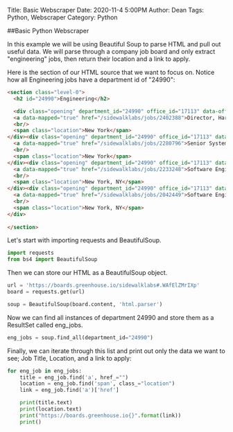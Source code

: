 Title: Basic Webscraper
Date: 2020-11-4 5:00PM
Author: Dean
Tags: Python, Webscraper
Category: Python

##Basic Python Webscraper

In this example we will be using Beautiful Soup to parse HTML and pull out useful data. We will parse through a company job board and only extract "engineering" jobs, then return their location and a link to apply.

Here is the section of our HTML source that we want to focus on. Notice how all Engineering jobs have a department id of "24990":

```HTML 
<section class="level-0">
  <h2 id="24990">Engineering</h2>

  <div class="opening" department_id="24990" office_id="17113" data-office-17113="true" data-department-24990="true">
  <a data-mapped="true" href="/sidewalklabs/jobs/2402388">Director, Hardware Engineering Manager</a>
  <br/>
  <span class="location">New York</span>
</div><div class="opening" department_id="24990" office_id="17113" data-office-17113="true" data-department-24990="true">
  <a data-mapped="true" href="/sidewalklabs/jobs/2280796">Senior Systems Engineer, IoT</a>
  <br/>
  <span class="location">New York</span>
</div><div class="opening" department_id="24990" office_id="17113" data-office-17113="true" data-department-24990="true">
  <a data-mapped="true" href="/sidewalklabs/jobs/2233248">Software Engineer</a>
  <br/>
  <span class="location">New York, NY</span>
</div><div class="opening" department_id="24990" office_id="17113" data-office-17113="true" data-department-24990="true">
  <a data-mapped="true" href="/sidewalklabs/jobs/2042449">Software Engineer, Generative Design</a>
  <br/>
  <span class="location">New York, NY</span>
</div>
  
</section>
```

Let's start with importing requests and BeautifulSoup.

```python
import requests
from bs4 import BeautifulSoup
```

Then we can store our HTML as a BeautifulSoup object.

```python
url = 'https://boards.greenhouse.io/sidewalklabs#.WAfElZMrIXp'
board = requests.get(url)

soup = BeautifulSoup(board.content, 'html.parser')
```

Now we can find all instances of department 24990 and store them as a ResultSet called eng_jobs.

```python
eng_jobs = soup.find_all(department_id="24990")
```

Finally, we can iterate through this list and print out only the data we want to see; Job Title, Location, and a link to apply:

```python
for eng_job in eng_jobs:
    title = eng_job.find('a', href_="")
    location = eng_job.find('span', class_="location")
    link = eng_job.find('a')['href']

    print(title.text)
    print(location.text)
    print("https://boards.greenhouse.io{}".format(link))
    print()
```